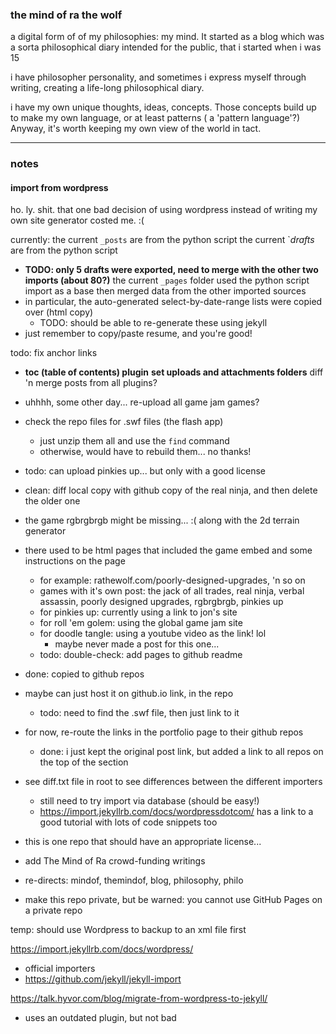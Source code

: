 ### the mind of ra the wolf
a digital form of of my philosophies: my mind. It started as a blog which was a sorta philosophical diary intended for the public, that i started when i was 15

i have philosopher personality, and sometimes i express myself through writing, creating a life-long philosophical diary.

i have my own unique thoughts, ideas, concepts. Those concepts build up to make my own language, or at least patterns ( a 'pattern language'?) Anyway, it's worth keeping my own view of the world in tact.
- - -

### notes

#### import from wordpress
ho. ly. shit. that one bad decision of using wordpress instead of writing my own site generator costed me. :(

currently:
the current `_posts` are from the python script
the current `_drafts_ are from the python script
  - **TODO: only 5 drafts were exported, need to merge with the other two imports (about 80?)**
the current `_pages` folder used the python script import as a base then merged data from the other imported sources
  - in particular, the auto-generated select-by-date-range lists were copied over (html copy)
    - TODO: should be able to re-generate these using jekyll
  - just remember to copy/paste resume, and you're good!

todo:
fix anchor links
  - **toc (table of contents) plugin**
**set uploads and attachments folders**
diff 'n merge posts from all plugins?
 - uhhhh, some other day...
re-upload all game jam games?
  - check the repo files for .swf files (the flash app)
    - just unzip them all and use the `find` command
    - otherwise, would have to rebuild them... no thanks!
  - todo: can upload pinkies up... but only with a good license
  - clean: diff local copy with github copy of the real ninja, and then delete the older one
  - the game rgbrgbrgb might be missing... :( along with the 2d terrain generator
  - there used to be html pages that included the game embed and some instructions on the page
    - for example: rathewolf.com/poorly-designed-upgrades, 'n so on
    - games with it's own post: the jack of all trades, real ninja, verbal assassin, poorly designed upgrades, rgbrgbrgb, pinkies up
    - for pinkies up: currently using a link to jon's site
    - for roll 'em golem: using the global game jam site
    - for doodle tangle: using a youtube video as the link! lol
      - maybe never made a post for this one...
    - todo: double-check: add pages to github readme
  - done: copied to github repos
  - maybe can just host it on github.io link, in the repo
    - todo: need to find the .swf file, then just link to it
  - for now, re-route the links in the portfolio page to their github repos
    - done: i just kept the original post link, but added a link to all repos on the top of the section


- see diff.txt file in root to see differences between the different importers
  - still need to try import via database (should be easy!)
  - https://import.jekyllrb.com/docs/wordpressdotcom/ has a link to a good tutorial with lots of code snippets too



- this is one repo that should have an appropriate license...
- add The Mind of Ra crowd-funding writings
- re-directs: mindof, themindof, blog, philosophy, philo
- make this repo private, but be warned: you cannot use GitHub Pages on a private repo

temp:
should use Wordpress to backup to an xml file first

https://import.jekyllrb.com/docs/wordpress/
  - official importers
  - https://github.com/jekyll/jekyll-import

https://talk.hyvor.com/blog/migrate-from-wordpress-to-jekyll/
  - uses an outdated plugin, but not bad
